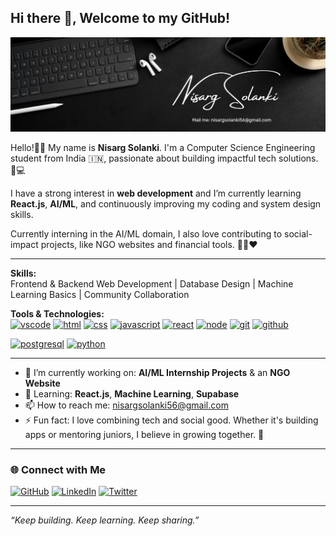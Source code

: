 <!--## Hi there 👋-->
## Hi there 👋, Welcome to my GitHub!

![Nisarg Solanki Banner](https://github.com/NisargS28/NisargS28/blob/main/assets/banner.jpg?raw=true)

Hello!👋🏻 My name is **Nisarg Solanki**. I'm a Computer Science Engineering student from India 🇮🇳, passionate about building impactful tech solutions. 🧠💻

I have a strong interest in **web development** and I’m currently learning **React.js**, **AI/ML**, and continuously improving my coding and system design skills.  

Currently interning in the AI/ML domain, I also love contributing to social-impact projects, like NGO websites and financial tools. 👨‍💻❤️  

---

**Skills:**  
Frontend & Backend Web Development | Database Design | Machine Learning Basics | Community Collaboration

**Tools & Technologies:**  
[<img src='https://cdn.jsdelivr.net/gh/devicons/devicon/icons/vscode/vscode-original.svg' alt='vscode' height='40'>](https://code.visualstudio.com/) 
[<img src='https://cdn.jsdelivr.net/gh/devicons/devicon/icons/html5/html5-original.svg' alt='html' height='40'>](#) 
[<img src='https://cdn.jsdelivr.net/gh/devicons/devicon/icons/css3/css3-original.svg' alt='css' height='40'>](#) 
[<img src='https://cdn.jsdelivr.net/gh/devicons/devicon/icons/javascript/javascript-original.svg' alt='javascript' height='40'>](#) 
[<img src='https://cdn.jsdelivr.net/gh/devicons/devicon/icons/react/react-original.svg' alt='react' height='40'>](#) 
[<img src='https://cdn.jsdelivr.net/gh/devicons/devicon/icons/nodejs/nodejs-original.svg' alt='node' height='40'>](#) 
[<img src='https://cdn.jsdelivr.net/gh/devicons/devicon/icons/git/git-original.svg' alt='git' height='40'>](#) 
[<img src='https://github.githubassets.com/images/modules/logos_page/GitHub-Mark.png' alt='github' height='40'>](https://github.com/nisargsolanki)
<!--[<img src='https://cdn.jsdelivr.net/gh/devicons/devicon/icons/github/github-original.svg' alt='github' height='40'>](https://github.com/nisargsolanki) -->
[<img src='https://cdn.jsdelivr.net/gh/devicons/devicon/icons/postgresql/postgresql-original.svg' alt='postgresql' height='40'>](#) 
[<img src='https://cdn.jsdelivr.net/gh/devicons/devicon/icons/python/python-original.svg' alt='python' height='40'>](#) 

---

- 🔭 I’m currently working on: **AI/ML Internship Projects** & an **NGO Website**  
- 🌱 Learning: **React.js**, **Machine Learning**, **Supabase**  
- 📫 How to reach me: [nisargsolanki56@gmail.com](mailto:nisargsolanki56@gmail.com)  
- ⚡ Fun fact: I love combining tech and social good. Whether it's building apps or mentoring juniors, I believe in growing together. 🌱  

---
### 🌐 Connect with Me

[![GitHub](https://img.shields.io/badge/GitHub-000?style=for-the-badge&logo=github&logoColor=white)](https://github.com/NisargS28)
[![LinkedIn](https://img.shields.io/badge/LinkedIn-0A66C2?style=for-the-badge&logo=linkedin&logoColor=white)](https://www.linkedin.com/in/nisarg-solanki-0970aa290/)
[![Twitter](https://img.shields.io/badge/Twitter-1DA1F2?style=for-the-badge&logo=twitter&logoColor=white)](https://x.com/NisargS28)
<!--[![Instagram](https://img.shields.io/badge/Instagram-E4405F?style=for-the-badge&logo=instagram&logoColor=white)](https://instagram.com/nisargsolanki)-->

<!--
**Let’s connect!**  
[<img src='https://cdn.jsdelivr.net/npm/simple-icons@v5/icons/github.svg' alt='github' height='30'>](https://github.com/nisargsolanki)  
[<img src='https://cdn.jsdelivr.net/npm/simple-icons@v5/icons/linkedin.svg' alt='linkedin' height='30'>](https://www.linkedin.com/in/nisargsolanki/)  
[<img src='https://cdn.jsdelivr.net/npm/simple-icons@v5/icons/twitter.svg' alt='twitter' height='30'>](https://twitter.com/nisarg_s_)  
[<img src='https://cdn.jsdelivr.net/npm/simple-icons@v5/icons/instagram.svg' alt='instagram' height='30'>](https://www.instagram.com/nisargsolanki/)  
-->
---

_“Keep building. Keep learning. Keep sharing.”_

<!--
# 👋 Hi, I'm Nisarg Solanki

Welcome to my GitHub profile! I'm a Computer Science Engineering student with a passion for building meaningful tech solutions. Whether it’s developing full-stack web apps, diving into machine learning, or exploring system-level concepts, I love learning and building along the way.

---

## 🚀 What I Do

- 🌐 **Web Development**: Experienced with **React.js**, **Node.js**, **Express**, and **MongoDB**.
- 🤖 **AI/ML**: Currently learning the fundamentals of Machine Learning and working on hands-on projects using **Python**, **Pandas**, **NumPy**, and **Scikit-Learn**.
- 💾 **Database Management**: Proficient with **SQL**, **PostgreSQL**, **Supabase**, and **Firebase**.
- ⚙️ **Tools & Tech**: Git, GitHub, Vercel, Netlify, WebStorm, VS Code, Postman.

---

## 📈 Current Goals

- ✨ Contribute to open-source projects
- 🤝 Collaborate with other developers and NGOs on meaningful tech projects
- 📚 Deepen my understanding of AI/ML algorithms
- 💡 Build more real-world, scalable web applications

---

## 🧠 Projects I'm Proud Of

- 🔐 **Bank Management System (Java)** – A comprehensive core banking simulation with login, transaction, and record management.
- 💸 **CashBook App** – A full-stack expense tracking app with user authentication, real-time database, and analytics.
- ❤️ **NGO Website** – A no-cost old-age home initiative site that promotes family bonding and elder care, built with HTML/CSS/JS and hosted on Vercel.

---

## 📫 Let's Connect

- 🌍 Portfolio: [Coming Soon]
- 📧 Email: nisargsolanki56@gmail.com  
- 💼 LinkedIn: [linkedin.com/in/nisargsolanki](https://www.linkedin.com/in/nisarg-solanki-0970aa290/)
- 🐦 Twitter(X): [@nisarg_s_](https://x.com/NisargS28_)

---

### 💬 Quote I Live By

> "Stay hungry, stay foolish." – Steve Jobs

Thanks for visiting! Feel free to explore my repositories, and let’s build something amazing together 🚀 -->

<!--
**NisargS28/NisargS28** is a ✨ _special_ ✨ repository because its `README.md` (this file) appears on your GitHub profile.

Here are some ideas to get you started:

- 🔭 I’m currently working on ...
- 🌱 I’m currently learning ...
- 👯 I’m looking to collaborate on ...
- 🤔 I’m looking for help with ...
- 💬 Ask me about ...
- 📫 How to reach me: ...
- 😄 Pronouns: ...
- ⚡ Fun fact: ...
-->
